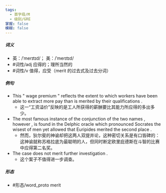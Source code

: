 ```yaml
---
tags:
  - 首字母/M
  - 级别/GRE
掌握: false
模糊: false
---
```

##### 词义
- 英：/ˈmerɪtɪd/； 美：/ˈmerɪtɪd/
- #词性/adj 应得的；理所当然的
- #词性/v  值得，应受（merit 的过去式及过去分词）
##### 例句
- This " wage premium " reflects the extent to which workers have been able to extract more pay than is merited by their qualifications .
	- 这一“工资溢价”反映的是工人所获得的薪酬要比其能力所应得的多出多少。
- The most famous instance of the conjunction of the two names , however , is found in the Delphic oracle which pronounced Socrates the wisest of men yet allowed that Euripides merited the second place .
	- 然而，狄尔斐的神谕却把这两人双提并论，这种密切关系是有口皆碑的：这神谕就称苏格拉底为最聪明的人，但同时断定欧里庇德斯在斗智的比赛中应得第二名奖。
- The case does not merit further investigation .
	- 这个案子不值得进一步调查。
##### 形态
- #形态/word_proto merit
